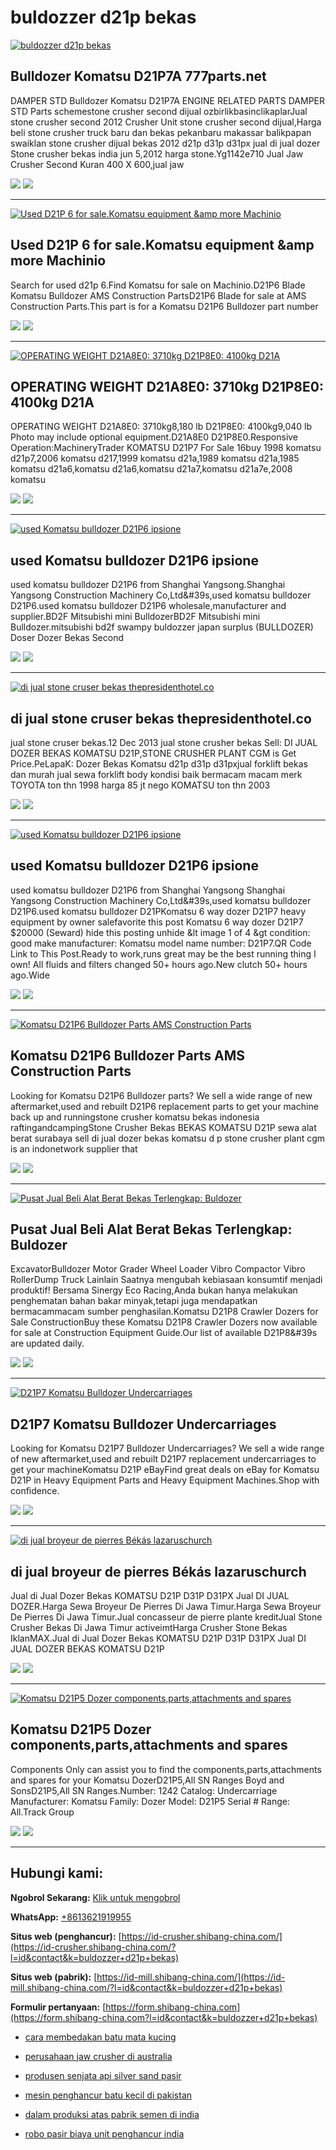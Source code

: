 # buldozzer d21p bekas

<a href="https://swt.shibang-china.com/?l=id&img&k=buldozzer+d21p+bekas" target="_blank">![buldozzer d21p bekas](http://static.shibang-china.com/all-800x300/224.jpg)</a>

## Bulldozer Komatsu D21P7A 777parts.net
DAMPER STD Bulldozer Komatsu D21P7A ENGINE RELATED PARTS DAMPER STD Parts schemestone crusher second dijual ozbirlikbasinclikaplarJual stone crusher second 2012 Crusher Unit stone crusher second dijual,Harga beli stone crusher truck baru dan bekas pekanbaru makassar balikpapan swaiklan stone crusher dijual bekas 2012 d21p d31p d31px jual di jual dozer Stone crusher bekas india jun 5,2012 harga stone.Yg1142e710 Jual Jaw Crusher Second Kuran 400 X 600,jual jaw


<a href="https://whatsapp.shibangsoft.com/WhatsApp.php" target="_blank" title="WhatsApp">![](http://static.shibang-china.com/icon/whatsapp.png)</a> <a href="https://swt.shibang-china.com/?l=id&icon&k=buldozzer+d21p+bekas" target="_blank">![](http://static.shibang-china.com/icon/chat-id.png)</a>

---

<a href="https://swt.shibang-china.com/?l=id&img&k=buldozzer+d21p+bekas" target="_blank">![Used D21P 6 for sale.Komatsu equipment &amp more Machinio](http://static.shibang-china.com/all-800x300/581.jpg)</a>

## Used D21P 6 for sale.Komatsu equipment &amp more Machinio
Search for used d21p 6.Find Komatsu for sale on Machinio.D21P6 Blade Komatsu Bulldozer AMS Construction PartsD21P6 Blade for sale at AMS Construction Parts.This part is for a Komatsu D21P6 Bulldozer part number


<a href="https://whatsapp.shibangsoft.com/WhatsApp.php" target="_blank" title="WhatsApp">![](http://static.shibang-china.com/icon/whatsapp.png)</a> <a href="https://swt.shibang-china.com/?l=id&icon&k=buldozzer+d21p+bekas" target="_blank">![](http://static.shibang-china.com/icon/chat-id.png)</a>

---

<a href="https://swt.shibang-china.com/?l=id&img&k=buldozzer+d21p+bekas" target="_blank">![OPERATING WEIGHT D21A8E0: 3710kg D21P8E0: 4100kg D21A](http://static.shibang-china.com/all-800x300/992.jpg)</a>

## OPERATING WEIGHT D21A8E0: 3710kg D21P8E0: 4100kg D21A
OPERATING WEIGHT D21A8E0: 3710kg8,180 lb D21P8E0: 4100kg9,040 lb Photo may include optional equipment.D21A8E0 D21P8E0.Responsive Operation:MachineryTrader KOMATSU D21P7 For Sale 16buy 1998 komatsu d21p7,2006 komatsu d217,1999 komatsu d21a,1989 komatsu d21a,1985 komatsu d21a6,komatsu d21a6,komatsu d21a7,komatsu d21a7e,2008 komatsu


<a href="https://whatsapp.shibangsoft.com/WhatsApp.php" target="_blank" title="WhatsApp">![](http://static.shibang-china.com/icon/whatsapp.png)</a> <a href="https://swt.shibang-china.com/?l=id&icon&k=buldozzer+d21p+bekas" target="_blank">![](http://static.shibang-china.com/icon/chat-id.png)</a>

---

<a href="https://swt.shibang-china.com/?l=id&img&k=buldozzer+d21p+bekas" target="_blank">![used Komatsu bulldozer D21P6 ipsione](http://static.shibang-china.com/all-800x300/1249.jpg)</a>

## used Komatsu bulldozer D21P6 ipsione
used komatsu bulldozer D21P6 from Shanghai Yangsong.Shanghai Yangsong Construction Machinery Co,Ltd&#39s,used komatsu bulldozer D21P6.used komatsu bulldozer D21P6 wholesale,manufacturer and supplier.BD2F Mitsubishi mini BulldozerBD2F Mitsubishi mini Bulldozer.mitsubishi bd2f swampy buldozzer japan surplus (BULLDOZER) Doser Dozer Bekas Second


<a href="https://whatsapp.shibangsoft.com/WhatsApp.php" target="_blank" title="WhatsApp">![](http://static.shibang-china.com/icon/whatsapp.png)</a> <a href="https://swt.shibang-china.com/?l=id&icon&k=buldozzer+d21p+bekas" target="_blank">![](http://static.shibang-china.com/icon/chat-id.png)</a>

---

<a href="https://swt.shibang-china.com/?l=id&img&k=buldozzer+d21p+bekas" target="_blank">![di jual stone cruser bekas thepresidenthotel.co](http://static.shibang-china.com/all-800x300/185.jpg)</a>

## di jual stone cruser bekas thepresidenthotel.co
jual stone cruser bekas.12 Dec 2013 jual stone crusher bekas Sell: DI JUAL DOZER BEKAS KOMATSU D21P,STONE CRUSHER PLANT CGM is Get Price.PeLapaK: Dozer Bekas Komatsu d21p d31p d31pxjual forklift bekas dan murah jual sewa forklift body kondisi baik bermacam macam merk TOYOTA ton thn 1998 harga 85 jt nego KOMATSU ton thn 2003


<a href="https://whatsapp.shibangsoft.com/WhatsApp.php" target="_blank" title="WhatsApp">![](http://static.shibang-china.com/icon/whatsapp.png)</a> <a href="https://swt.shibang-china.com/?l=id&icon&k=buldozzer+d21p+bekas" target="_blank">![](http://static.shibang-china.com/icon/chat-id.png)</a>

---

<a href="https://swt.shibang-china.com/?l=id&img&k=buldozzer+d21p+bekas" target="_blank">![used Komatsu bulldozer D21P6 ipsione](http://static.shibang-china.com/all-800x300/1468.jpg)</a>

## used Komatsu bulldozer D21P6 ipsione
used komatsu bulldozer D21P6 from Shanghai Yangsong Shanghai Yangsong Construction Machinery Co,Ltd&#39s,used komatsu bulldozer D21P6.used komatsu bulldozer D21PKomatsu 6 way dozer D21P7 heavy equipment by owner salefavorite this post Komatsu 6 way dozer D21P7 $20000 (Seward) hide this posting unhide &lt image 1 of 4 &gt condition: good make manufacturer: Komatsu model name number: D21P7.QR Code Link to This Post.Ready to work,runs great may be the best running thing I own! All fluids and filters changed 50+ hours ago.New clutch 50+ hours ago.Wide


<a href="https://whatsapp.shibangsoft.com/WhatsApp.php" target="_blank" title="WhatsApp">![](http://static.shibang-china.com/icon/whatsapp.png)</a> <a href="https://swt.shibang-china.com/?l=id&icon&k=buldozzer+d21p+bekas" target="_blank">![](http://static.shibang-china.com/icon/chat-id.png)</a>

---

<a href="https://swt.shibang-china.com/?l=id&img&k=buldozzer+d21p+bekas" target="_blank">![Komatsu D21P6 Bulldozer Parts AMS Construction Parts](http://static.shibang-china.com/all-800x300/442.jpg)</a>

## Komatsu D21P6 Bulldozer Parts AMS Construction Parts
Looking for Komatsu D21P6 Bulldozer parts? We sell a wide range of new aftermarket,used and rebuilt D21P6 replacement parts to get your machine back up and runningstone crusher komatsu bekas indonesia raftingandcampingStone Crusher Bekas BEKAS KOMATSU D21P sewa alat berat surabaya sell di jual dozer bekas komatsu d p stone crusher plant cgm is an indonetwork supplier that


<a href="https://whatsapp.shibangsoft.com/WhatsApp.php" target="_blank" title="WhatsApp">![](http://static.shibang-china.com/icon/whatsapp.png)</a> <a href="https://swt.shibang-china.com/?l=id&icon&k=buldozzer+d21p+bekas" target="_blank">![](http://static.shibang-china.com/icon/chat-id.png)</a>

---

<a href="https://swt.shibang-china.com/?l=id&img&k=buldozzer+d21p+bekas" target="_blank">![Pusat Jual Beli Alat Berat Bekas Terlengkap: Buldozer](http://static.shibang-china.com/all-800x300/339.jpg)</a>

## Pusat Jual Beli Alat Berat Bekas Terlengkap: Buldozer
ExcavatorBulldozer Motor Grader Wheel Loader Vibro Compactor Vibro RollerDump Truck Lainlain Saatnya mengubah kebiasaan konsumtif menjadi produktif! Bersama Sinergy Eco Racing,Anda bukan hanya melakukan penghematan bahan bakar minyak,tetapi juga mendapatkan bermacammacam sumber penghasilan.Komatsu D21P8 Crawler Dozers for Sale ConstructionBuy these Komatsu D21P8 Crawler Dozers now available for sale at Construction Equipment Guide.Our list of available D21P8&#39s are updated daily.


<a href="https://whatsapp.shibangsoft.com/WhatsApp.php" target="_blank" title="WhatsApp">![](http://static.shibang-china.com/icon/whatsapp.png)</a> <a href="https://swt.shibang-china.com/?l=id&icon&k=buldozzer+d21p+bekas" target="_blank">![](http://static.shibang-china.com/icon/chat-id.png)</a>

---

<a href="https://swt.shibang-china.com/?l=id&img&k=buldozzer+d21p+bekas" target="_blank">![D21P7 Komatsu Bulldozer Undercarriages](http://static.shibang-china.com/all-800x300/1417.jpg)</a>

## D21P7 Komatsu Bulldozer Undercarriages
Looking for Komatsu D21P7 Bulldozer Undercarriages? We sell a wide range of new aftermarket,used and rebuilt D21P7 replacement undercarriages to get your machineKomatsu D21P eBayFind great deals on eBay for Komatsu D21P in Heavy Equipment Parts and Heavy Equipment Machines.Shop with confidence.


<a href="https://whatsapp.shibangsoft.com/WhatsApp.php" target="_blank" title="WhatsApp">![](http://static.shibang-china.com/icon/whatsapp.png)</a> <a href="https://swt.shibang-china.com/?l=id&icon&k=buldozzer+d21p+bekas" target="_blank">![](http://static.shibang-china.com/icon/chat-id.png)</a>

---

<a href="https://swt.shibang-china.com/?l=id&img&k=buldozzer+d21p+bekas" target="_blank">![di jual broyeur de pierres Békás lazaruschurch](http://static.shibang-china.com/all-800x300/1229.jpg)</a>

## di jual broyeur de pierres Békás lazaruschurch
Jual di Jual Dozer Bekas KOMATSU D21P D31P D31PX Jual DI JUAL DOZER.Harga Sewa Broyeur De Pierres Di Jawa Timur.Harga Sewa Broyeur De Pierres Di Jawa Timur.Jual concasseur de pierre plante kreditJual Stone Crusher Bekas Di Jawa Timur activeimtHarga Crusher Stone Bekas IklanMAX.Jual di Jual Dozer Bekas KOMATSU D21P D31P D31PX Jual DI JUAL DOZER BEKAS KOMATSU D21P


<a href="https://whatsapp.shibangsoft.com/WhatsApp.php" target="_blank" title="WhatsApp">![](http://static.shibang-china.com/icon/whatsapp.png)</a> <a href="https://swt.shibang-china.com/?l=id&icon&k=buldozzer+d21p+bekas" target="_blank">![](http://static.shibang-china.com/icon/chat-id.png)</a>

---

<a href="https://swt.shibang-china.com/?l=id&img&k=buldozzer+d21p+bekas" target="_blank">![Komatsu D21P5 Dozer components,parts,attachments and spares](http://static.shibang-china.com/all-800x300/1224.jpg)</a>

## Komatsu D21P5 Dozer components,parts,attachments and spares
Components Only can assist you to find the components,parts,attachments and spares for your Komatsu DozerD21P5,All SN Ranges Boyd and SonsD21P5,All SN Ranges.Number: 1242 Catalog: Undercarriage Manufacturer: Komatsu Family: Dozer Model: D21P5 Serial # Range: All.Track Group


<a href="https://whatsapp.shibangsoft.com/WhatsApp.php" target="_blank" title="WhatsApp">![](http://static.shibang-china.com/icon/whatsapp.png)</a> <a href="https://swt.shibang-china.com/?l=id&icon&k=buldozzer+d21p+bekas" target="_blank">![](http://static.shibang-china.com/icon/chat-id.png)</a>

---
## Hubungi kami:

**Ngobrol Sekarang:** [Klik untuk mengobrol](https://swt.shibang-china.com?l=id&contact&k=buldozzer+d21p+bekas)

**WhatsApp:**  [+8613621919955](https://whatsapp.shibangsoft.com/WhatsApp.php)

**Situs web (penghancur):** [https://id-crusher.shibang-china.com/](https://id-crusher.shibang-china.com/?l=id&contact&k=buldozzer+d21p+bekas)

**Situs web (pabrik):** [https://id-mill.shibang-china.com/](https://id-mill.shibang-china.com/?l=id&contact&k=buldozzer+d21p+bekas)

**Formulir pertanyaan:** [https://form.shibang-china.com](https://form.shibang-china.com?l=id&contact&k=buldozzer+d21p+bekas)

* [cara membedakan batu mata kucing](../27/cara%20membedakan%20batu%20mata%20kucing.md)

* [perusahaan jaw crusher di australia](../19/perusahaan%20jaw%20crusher%20di%20australia.md)

* [produsen senjata api silver sand pasir](../24/produsen%20senjata%20api%20silver%20sand%20pasir.md)

* [mesin penghancur batu kecil di pakistan](../26/mesin%20penghancur%20batu%20kecil%20di%20pakistan.md)

* [dalam produksi atas pabrik semen di india](../22/dalam%20produksi%20atas%20pabrik%20semen%20di%20india.md)

* [robo pasir biaya unit penghancur india](../25/robo%20pasir%20biaya%20unit%20penghancur%20india.md)